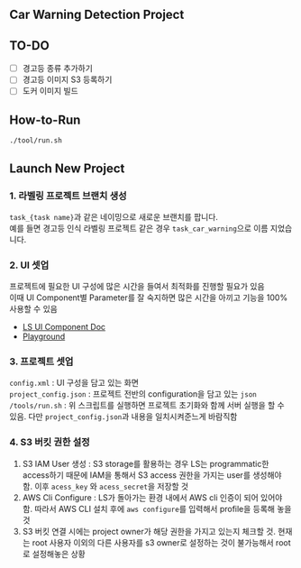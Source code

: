 ## Car Warning Detection Project  

## TO-DO  

- [ ] 경고등 종류 추가하기
- [ ] 경고등 이미지 S3 등록하기  
- [ ] 도커 이미지 빌드

## How-to-Run  

```
./tool/run.sh
```  

## Launch New Project  

### 1. 라벨링 프로젝트 브랜치 생성  
`task_{task name}`과 같은 네이밍으로 새로운 브랜치를 팝니다.  
예를 들면 경고등 인식 라벨링 프로젝트 같은 경우 `task_car_warning`으로 이름 지었습니다.  

### 2. UI 셋업  

프로젝트에 필요한 UI 구성에 많은 시간을 들여서 최적화를 진행할 필요가 있음  
이때 UI Component별 Parameter를 잘 숙지하면 많은 시간을 아끼고 기능을 100% 사용할 수 있음  

- [LS UI Component Doc](https://labelstud.io/tags/image.html)  
- [Playground](https://labelstud.io/playground/)   


### 3. 프로젝트 셋업  

`config.xml` : UI 구성을 담고 있는 화면  
`project_config.json` : 프로젝트 전반의 configuration을 담고 있는 `json`  
`/tools/run.sh` : 위 스크립트를 실행하면 프로젝트 초기화와 함께 서버 실행을 할 수 있음. 다만 `project_config.json`과 내용을 일치시켜준느게 바람직함  

### 4. S3 버킷 권한 설정  

1. S3 IAM User 생성 : S3 storage를 활용하는 경우 LS는 programmatic한 access하기 때문에 IAM을 통해서 S3 access 권한을 가지는 user를 생성해야 함. 이후 `acess_key` 와 `acess_secret`을 저장할 것
2. AWS Cli Configure : LS가 돌아가는 환경 내에서 AWS cli 인증이 되어 있어야 함. 따라서 AWS CLI 설치 후에 `aws configure`를 입력해서 profile을 등록해 놓을 것  
3. S3 버킷 연결 시에는 project owner가 해당 권한을 가지고 있는지 체크할 것. 현재는 root 사용자 이외의 다른 사용자를 s3 owner로 설정하는 것이 불가능해서 root로 설정해놓은 상황  


